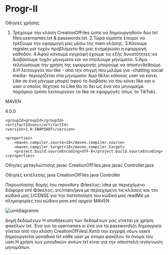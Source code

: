 # Progr-II
Οδηγίες χρήσης.
1. Τρέχουμε την κλάση CreationOfFiles ώστε να δημιουργηθούν δύο txt files:usernames.txt & passwords.txt.
2.Τώρα είμαστε έτοιμοι να τρέξουμε την εφαρμογή μας μέσω της main κλάσης.
3.Κάνουμε register,για τυχόν προβλήματα θα μας ενημερώσει η εφαρμογή καθοδόν.
4.Αφού κάνουμε εγγραφή έχουμε τις εξής δυνατότητες:να διαβάσουμε τυχόν μηνύματα και να στείλουμε μηνύματα.
5.Άμα τελειώσουμε την χρήση της εφαρμογής μπορούμε να αποσυνδεθούμε.
6.Η λειτουργία του like - από την στιγμή που μιλάμε για -chatting social media- περιορίζεται στα μηνύματα:
Άμα θέλει κάποιος user να κάνει Like σε ένα μήνυμα μπορεί αφού το διαβάσει να του κάνει like και ο user ο
οποίος δέχτηκε το Like θα το δει ως ένα νέο μήνυμα(με παρόμοιο τρόπο λειτουργούν τα like σε εφαρμογές όπως το TikTok).

MAVEN

<?xml version="1.0" encoding="UTF-8"?>
<project xmlns="http://maven.apache.org/POM/4.0.0"
         xmlns:xsi="http://www.w3.org/2001/XMLSchema-instance"
         xsi:schemaLocation="http://maven.apache.org/POM/4.0.0 http://maven.apache.org/xsd/maven-4.0.0.xsd">
    <modelVersion>4.0.0</modelVersion>

    <groupId>groupId</groupId>
    <artifactId>uni</artifactId>
    <version>1.0-SNAPSHOT</version>

    <properties>
        <maven.compiler.source>18</maven.compiler.source>
        <maven.compiler.target>18</maven.compiler.target>
        <project.build.sourceEncoding>UTF-8</project.build.sourceEncoding>
    </properties>
    
</project>

Οδηγίες μεταγλώττισης
javac CreationOfFiles.java
javac Controller.java

Οδηγίες εκτέλεσης
java CreationOfFiles
java Controller

Παρουσίασης δομής του repository
Φάκελος:.idea με περιεχόμενο διάφορα xml
Φάκελος:.src/main/java με περιεχόμενο τις κλάσεις και τον κώδικά μας
LICENSE για την πιστοποίηση του κώδικά μας
readMe με πληροφορίες του κώδικα
pom.xml αρχείο MAVEN

![umldiagramm](https://user-images.githubusercontent.com/117856133/212740652-82752e51-b523-44df-9b27-b046162f65e9.png)

Δομή δεδομένων
Η αποθήκευση των δεδομένων μας γίνεται με χρήση φακέλων txt. Ένα για τα usernames κι ένα για τα passwords(η δημιουργία γίνεται από την κλάση CreationOfFiles).Κατά την εγγρφή νέων users δημιουργείται μοναδικό txt κάθε user με όνομα φακέλου το όνομα του user.H χρήση των μοναδικών αυτών txt είναι για την αποστολή-ανάγνωση μηνυμάτων.



